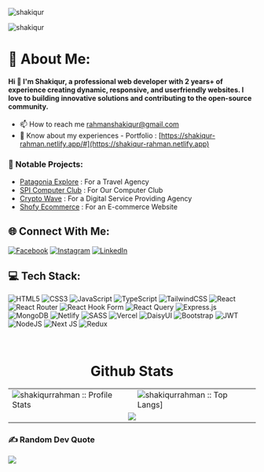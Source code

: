 <p align="left"> <img src="https://komarev.com/ghpvc/?username=shakiqurrahman&label=Profile%20views&color=#881337" alt="shakiqur" /> </p>
<p align="left"> <img src="https://komarev.com/ghpvc/?username=shakiqurrahman&label=Profile%20views&color=0e75b6&style=flat" alt="shakiqur" /> </p>

# 💫 About Me:
#### Hi 👋 I'm Shakiqur, a professional web developer with 2 years+ of experience creating dynamic, responsive, and userfriendly websites. I love to building innovative solutions and contributing to the open-source community.

- 📫 How to reach me rahmanshakiqur@gmail.com
- 📄 Know about my experiences - Portfolio : [https://shakiqur-rahman.netlify.app/#](https://shakiqur-rahman.netlify.app)


### 🚀 Notable Projects:
- [Patagonia Explore](https://patagoniaexplore.com/) : For a Travel Agency
- [SPI Computer Club](https://computer-club-spi.vercel.app/) : For Our Computer Club
- [Crypto Wave](https://crypto-wave-agency.netlify.app/) : For a Digital Service Providing Agency
- [Shofy Ecommerce](https://shofy-ecommerce.netlify.app/) : For an E-commerce Website



## 🌐 Connect With Me:
[![Facebook](https://img.shields.io/badge/Facebook-%231877F2.svg?logo=Facebook&logoColor=white)](https://facebook.com/shakqur.rahmankayum) [![Instagram](https://img.shields.io/badge/Instagram-%23E4405F.svg?logo=Instagram&logoColor=white)](https://instagram.com/retro_phile__) [![LinkedIn](https://img.shields.io/badge/LinkedIn-%230077B5.svg?logo=linkedin&logoColor=white)](https://linkedin.com/in/shakiqurrahman) 

## 💻 Tech Stack:
![HTML5](https://img.shields.io/badge/html5-%23E34F26.svg?style=for-the-badge&logo=html5&logoColor=white) ![CSS3](https://img.shields.io/badge/css3-%231572B6.svg?style=for-the-badge&logo=css3&logoColor=white) ![JavaScript](https://img.shields.io/badge/javascript-%23323330.svg?style=for-the-badge&logo=javascript&logoColor=%23F7DF1E) ![TypeScript](https://img.shields.io/badge/typescript-%23007ACC.svg?style=for-the-badge&logo=typescript&logoColor=white) ![TailwindCSS](https://img.shields.io/badge/tailwindcss-%2338B2AC.svg?style=for-the-badge&logo=tailwind-css&logoColor=white) ![React](https://img.shields.io/badge/react-%2320232a.svg?style=for-the-badge&logo=react&logoColor=%2361DAFB) ![React Router](https://img.shields.io/badge/React_Router-CA4245?style=for-the-badge&logo=react-router&logoColor=white) ![React Hook Form](https://img.shields.io/badge/React%20Hook%20Form-%23EC5990.svg?style=for-the-badge&logo=reacthookform&logoColor=white) ![React Query](https://img.shields.io/badge/-React%20Query-FF4154?style=for-the-badge&logo=react%20query&logoColor=white) ![Express.js](https://img.shields.io/badge/express.js-%23404d59.svg?style=for-the-badge&logo=express&logoColor=%2361DAFB) ![MongoDB](https://img.shields.io/badge/MongoDB-%234ea94b.svg?style=for-the-badge&logo=mongodb&logoColor=white) ![Netlify](https://img.shields.io/badge/netlify-%23000000.svg?style=for-the-badge&logo=netlify&logoColor=#00C7B7) ![SASS](https://img.shields.io/badge/SASS-hotpink.svg?style=for-the-badge&logo=SASS&logoColor=white) ![Vercel](https://img.shields.io/badge/vercel-%23000000.svg?style=for-the-badge&logo=vercel&logoColor=white) ![DaisyUI](https://img.shields.io/badge/daisyui-5A0EF8?style=for-the-badge&logo=daisyui&logoColor=white) ![Bootstrap](https://img.shields.io/badge/bootstrap-%238511FA.svg?style=for-the-badge&logo=bootstrap&logoColor=white) ![JWT](https://img.shields.io/badge/JWT-black?style=for-the-badge&logo=JSON%20web%20tokens) ![NodeJS](https://img.shields.io/badge/node.js-6DA55F?style=for-the-badge&logo=node.js&logoColor=white) ![Next JS](https://img.shields.io/badge/Next-black?style=for-the-badge&logo=next.js&logoColor=white) ![Redux](https://img.shields.io/badge/redux-%23593d88.svg?style=for-the-badge&logo=redux&logoColor=white)

<br />

<p align="center">
<table align="center">
  <h1 align="center">Github Stats</h1>
  <tr>
    <td colspan="1"><img alt="shakiqurrahman :: Profile Stats"
        src="https://github-readme-stats.vercel.app/api?username=Shakiqurrahman&theme=radical&hide_border=true&include_all_commits=false&count_private=true" />
    </td>
    <td colspan="2"><img alt="shakiqurrahman :: Top Langs]"
        src="https://github-readme-stats.vercel.app/api/top-langs/?username=Shakiqurrahman&theme=radical&hide_border=true&include_all_commits=false&count_private=true&layout=compact">
    </td>
  </tr>
  <tr>
    <td colspan="3" align="center"><img align="center"
        src="https://github-readme-streak-stats.herokuapp.com/?user=Shakiqurrahman&theme=radical&hide_border=true">
    </td>
  </tr>
</table>
</p>

### ✍️ Random Dev Quote
![](https://quotes-github-readme.vercel.app/api?type=horizontal&theme=radical)

